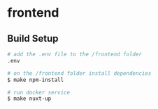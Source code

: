 # frontend

## Build Setup

```bash
# add the .env file to the /frontend folder
.env

# on the /frontend folder install dependencies
$ make npm-install

# run docker service
$ make nuxt-up
```
